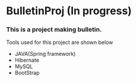 # BulletinProj (In progress)
### This is a project making bulletin.
Tools used for this project are shown below
<ul>
<li>JAVA(Spring framework)
  <li>Hibernate</li>
  <li>MySQL</li>
  <li>BootStrap</li>
</ul>
